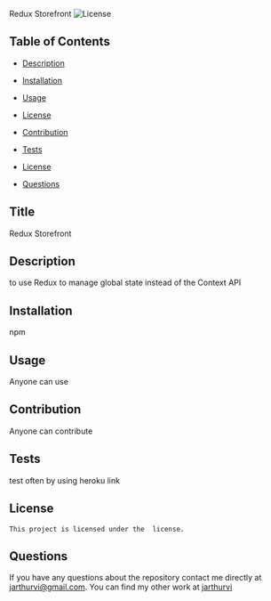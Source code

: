 Redux Storefront
  ![License](https://img.shields.io/badge/License--blue.svg)
  ## Table of Contents

  * [Description](#description)

  * [Installation](#installation)

  * [Usage](#usage)

 * [License](#license) 

  * [Contribution](#contribution)

  * [Tests](#tests)

  * [License](#license)

  * [Questions](#questions)


## Title
Redux Storefront

## Description
to use Redux to manage global state instead of the Context API

## Installation
npm 

## Usage 
Anyone can use

## Contribution
Anyone can contribute

## Tests
test often by using heroku link

## License
    This project is licensed under the  license.


## Questions 

If you have any questions about the repository contact me directly at jarthurvi@gmail.com.
You can find my other work at [jarthurvi](https://github.com/jarthurvi/)